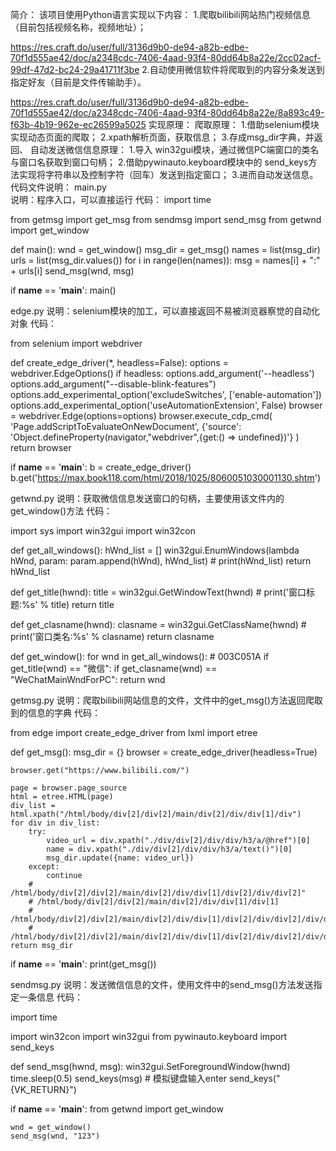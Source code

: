简介：
该项目使用Python语言实现以下内容：
1.爬取bilibili网站热门视频信息（目前包括视频名称，视频地址）；

https://res.craft.do/user/full/3136d9b0-de94-a82b-edbe-70f1d555ae42/doc/a2348cdc-7406-4aad-93f4-80dd64b8a22e/2cc02acf-99df-47d2-bc24-29a41711f3be
2.自动使用微信软件将爬取到的内容分条发送到指定好友（目前是文件传输助手）。

https://res.craft.do/user/full/3136d9b0-de94-a82b-edbe-70f1d555ae42/doc/a2348cdc-7406-4aad-93f4-80dd64b8a22e/8a893c49-f63b-4b19-962e-ec26599a5025
实现原理：
爬取原理：
1.借助selenium模块实现动态页面的爬取；
2.xpath解析页面，获取信息；
3.存成msg_dir字典，并返回、
自动发送微信信息原理：
1.导入 win32gui模块，通过微信PC端窗口的类名与窗口名获取到窗口句柄；
2.借助pywinauto.keyboard模块中的 send_keys方法实现将字符串以及控制字符（回车）发送到指定窗口；
3.进而自动发送信息。
代码文件说明：
main.py  
说明：程序入口，可以直接运行
代码：
import time

from getmsg import get_msg
from sendmsg import send_msg
from getwnd import get_window


def main():
    wnd = get_window()
    msg_dir = get_msg()
    names = list(msg_dir)
    urls = list(msg_dir.values())
    for i in range(len(names)):
        msg = names[i] + ":" + urls[i]
        send_msg(wnd, msg)


if __name__ == '__main__':
    main()

edge.py
说明：selenium模块的加工，可以直接返回不易被浏览器察觉的自动化对象
代码：

from selenium import webdriver


def create_edge_driver(*, headless=False):
    options = webdriver.EdgeOptions()
    if headless:
        options.add_argument('--headless')
    options.add_argument("--disable-blink-features")
    options.add_experimental_option('excludeSwitches', ['enable-automation'])
    options.add_experimental_option('useAutomationExtension', False)
    browser = webdriver.Edge(options=options)
    browser.execute_cdp_cmd(
        'Page.addScriptToEvaluateOnNewDocument',
        {'source': 'Object.defineProperty(navigator,"webdriver",{get:() => undefined})'}
    )
    return browser


if __name__ == '__main__':
    b = create_edge_driver()
    b.get('https://max.book118.com/html/2018/1025/8060051030001130.shtm')

getwnd.py
说明：获取微信信息发送窗口的句柄，主要使用该文件内的get_window()方法
代码：

import sys
import win32gui
import win32con


def get_all_windows():
    hWnd_list = []
    win32gui.EnumWindows(lambda hWnd, param: param.append(hWnd), hWnd_list)
    # print(hWnd_list)
    return hWnd_list


def get_title(hwnd):
    title = win32gui.GetWindowText(hwnd)
    # print('窗口标题:%s' % title)
    return title


def get_clasname(hwnd):
    clasname = win32gui.GetClassName(hwnd)
    # print('窗口类名:%s' % clasname)
    return clasname


def get_window():
    for wnd in get_all_windows():
        # 003C051A
        if get_title(wnd) == "微信":
            if get_clasname(wnd) == "WeChatMainWndForPC":
                return wnd




getmsg.py
说明：爬取bilibili网站信息的文件，文件中的get_msg()方法返回爬取到的信息的字典
代码：

from edge import create_edge_driver
from lxml import etree


def get_msg():
    msg_dir = {}
    browser = create_edge_driver(headless=True)

    browser.get("https://www.bilibili.com/")

    page = browser.page_source
    html = etree.HTML(page)
    div_list = html.xpath("/html/body/div[2]/div[2]/main/div[2]/div/div[1]/div")
    for div in div_list:
        try:
            video_url = div.xpath("./div/div[2]/div/div/h3/a/@href")[0]
            name = div.xpath("./div/div[2]/div/div/h3/a/text()")[0]
            msg_dir.update({name: video_url})
        except:
            continue
        # /html/body/div[2]/div[2]/main/div[2]/div/div[1]/div[2]/div/div[2]"
        # /html/body/div[2]/div[2]/main/div[2]/div/div[1]/div[1]
        # /html/body/div[2]/div[2]/main/div[2]/div/div[1]/div[2]/div/div[2]/div/div/h3/a
        # /html/body/div[2]/div[2]/main/div[2]/div/div[1]/div[2]/div/div[2]/div/div/h3/a"
    return msg_dir


if __name__ == '__main__':
    print(get_msg())

sendmsg.py
说明：发送微信信息的文件，使用文件中的send_msg()方法发送指定一条信息
代码：

import time

import win32con
import win32gui
from pywinauto.keyboard import send_keys


def send_msg(hwnd, msg):
    win32gui.SetForegroundWindow(hwnd)
    time.sleep(0.5)
    send_keys(msg)
    # 模拟键盘输入enter
    send_keys("{VK_RETURN}")


if __name__ == '__main__':
    from getwnd import get_window

    wnd = get_window()
    send_msg(wnd, "123")

